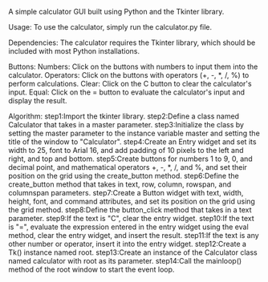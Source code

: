 A simple calculator GUI built using Python and the Tkinter library.

Usage:
To use the calculator, simply run the calculator.py file.

Dependencies:
The calculator requires the Tkinter library, which should be included with most Python installations.

Buttons:
Numbers: Click on the buttons with numbers to input them into the calculator.
Operators: Click on the buttons with operators (+, -, *, /, %) to perform calculations.
Clear: Click on the C button to clear the calculator's input.
Equal: Click on the = button to evaluate the calculator's input and display the result.

Algorithm:
step1:Import the tkinter library.
step2:Define a class named Calculator that takes in a master parameter.
step3:Initialize the class by setting the master parameter to the instance variable master and setting the title of the window to "Calculator".
step4:Create an Entry widget and set its width to 25, font to Arial 16, and add padding of 10 pixels to the left and right, and top and bottom.
step5:Create buttons for numbers 1 to 9, 0, and decimal point, and mathematical operators +, -, *, /, and %, and set their position on the grid using the create_button method.
step6:Define the create_button method that takes in text, row, column, rowspan, and columnspan parameters.
step7:Create a Button widget with text, width, height, font, and command attributes, and set its position on the grid using the grid method.
step8:Define the button_click method that takes in a text parameter.
step9:If the text is "C", clear the entry widget.
step10:If the text is "=", evaluate the expression entered in the entry widget using the eval method, clear the entry widget, and insert the result.
step11:If the text is any other number or operator, insert it into the entry widget.
step12:Create a Tk() instance named root.
step13:Create an instance of the Calculator class named calculator with root as its parameter.
step14:Call the mainloop() method of the root window to start the event loop.

